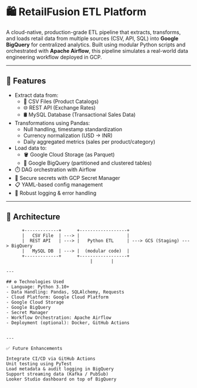 # 🛍️ RetailFusion ETL Platform

A cloud-native, production-grade ETL pipeline that extracts, transforms, and loads retail data from multiple sources (CSV, API, SQL) into **Google BigQuery** for centralized analytics. Built using modular Python scripts and orchestrated with **Apache Airflow**, this pipeline simulates a real-world data engineering workflow deployed in GCP.

---

## 🚀 Features

- Extract data from:
  - 📄 CSV Files (Product Catalogs)
  - 🌐 REST API (Exchange Rates)
  - 🛢️ MySQL Database (Transactional Sales Data)
- Transformations using Pandas:
  - Null handling, timestamp standardization
  - Currency normalization (USD → INR)
  - Daily aggregated metrics (sales per product/category)
- Load data to:
  - 🪣 Google Cloud Storage (as Parquet)
  - 🧠 Google BigQuery (partitioned and clustered tables)
- ⏱️ DAG orchestration with Airflow
- 🔐 Secure secrets with GCP Secret Manager
- 📋 YAML-based config management
- 🐞 Robust logging & error handling

---

## 🧱 Architecture

```plaintext
      +-------------+      +------------------+
      |   CSV File  | ---> |                  |
      |  REST API   | ---> |   Python ETL     | ---> GCS (Staging) ---> BigQuery
      |   MySQL DB  | ---> |  (modular code)  |
      +-------------+      +------------------+
                                |       |

---

## ⚙️ Technologies Used
- Language: Python 3.10+
- Data Handling: Pandas, SQLAlchemy, Requests
- Cloud Platform: Google Cloud Platform
- Google Cloud Storage
- Google BigQuery
- Secret Manager
- Workflow Orchestration: Apache Airflow
- Deployment (optional): Docker, GitHub Actions


---

✅ Future Enhancements

Integrate CI/CD via GitHub Actions
Unit testing using PyTest
Load metadata & audit logging in BigQuery
Support streaming data (Kafka / PubSub)
Looker Studio dashboard on top of BigQuery

